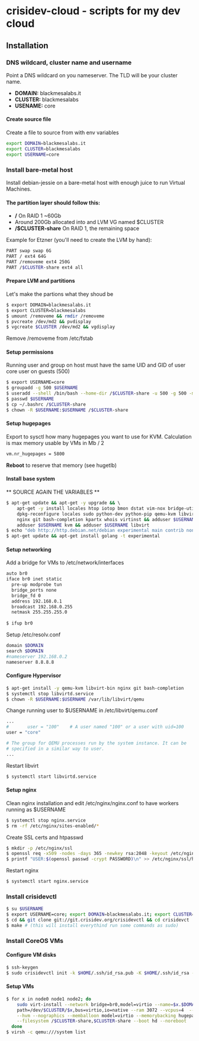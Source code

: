 # crisidev-cloud - scripts for my dev cloud
## Installation
### DNS wildcard, cluster name and username
Point a DNS wildcard on you nameserver. The TLD will be your cluster name.
* **DOMAIN:** blackmesalabs.it
* **CLUSTER:** blackmesalabs
* **USENAME:** core 

#### Create source file
Create a file to source from with env variables
```sh
export DOMAIN=blackmesalabs.it
export CLUSTER=blackmesalabs
export USERNAME=core
```

### Install bare-metal host
Install debian-jessie on a bare-metal host with enough juice to run Virtual Machines.
#### The partition layer should follow this:
* **/** On RAID 1 ~60Gb
* Around 200Gb allocated into and LVM VG named $CLUSTER
* **/$CLUSTER-share** On RAID 1, the remaining space 

Example for Etzner (you'll need to create the LVM by hand):
```sh
PART swap swap 6G
PART / ext4 64G
PART /removeme ext4 250G
PART /$CLUSTER-share ext4 all
```

#### Prepare LVM and partitions
Let's make the partions what they shoud be
```sh
$ export DOMAIN=blackmesalabs.it
$ export CLUSTER=blackmesalabs
$ umount /removeme && rmdir /removeme
$ pvcreate /dev/md2 && pvdisplay
$ vgcreate $CLUSTER /dev/md2 && vgdisplay
```
Remove /removeme from /etc/fstab

#### Setup permissions
Running user and group on host must have the same UID and GID of user core user on guests (500)
```sh
$ export USERNAME=core
$ groupadd -g 500 $USERNAME
$ useradd --shell /bin/bash --home-dir /$CLUSTER-share -u 500 -g 500 -m $USERNAME
$ passwd $USERNAME
$ cp ~/.bashrc /$CLUSTER-share
$ chown -R $USERNAME:$USERNAME /$CLUSTER-share
```
#### Setup hugepages
Export to sysctl how many hugepages you want to use for KVM. Calculation is max memory usable by VMs in Mb / 2
```sh
vm.nr_hugepages = 5800
```
**Reboot** to reserve that memory (see hugetlb)

#### Install base system
** SOURCE AGAIN THE VARIABLES **
```sh
$ apt-get update && apt-get -y upgrade && \ 
    apt-get -y install locales htop iotop bmon dstat vim-nox bridge-utils && \
    dpkg-reconfigure locales sudo python-dev python-pip qemu-kvm libvirt-bin && \
    nginx git bash-completion kpartx whois virtinst && adduser $USERNAME sudo && \
    adduser $USERNAME kvm && adduser $USERNAME libvirt
$ echo "deb http://http.debian.net/debian experimental main contrib non-free" |tee -a /etc/apt/sources.list
$ apt-get update && apt-get install golang -t experimental
```

#### Setup networking
Add a bridge for VMs to /etc/network/interfaces
```sh
auto br0
iface br0 inet static
  pre-up modprobe tun
  bridge_ports none
  bridge_fd 0
  address 192.168.0.1
  broadcast 192.168.0.255
  netmask 255.255.255.0
  
$ ifup br0
```
Setup /etc/resolv.conf
```sh
domain $DOMAIN
search $DOMAIN
#nameserver 192.168.0.2
nameserver 8.8.8.8
```
#### Configure Hypervisor
```sh
$ apt-get install -y qemu-kvm libvirt-bin nginx git bash-completion
$ systemctl stop libvirtd.service
$ chown -R $USERNAME:$USERNAME /var/lib/libvirt/qemu
```

Change running user to $USERNAME in /etc/libvirt/qemu.conf
```sh
...
#       user = "100"    # A user named "100" or a user with uid=100
user = "core"

# The group for QEMU processes run by the system instance. It can be
# specified in a similar way to user.
...
```

Restart libvirt
```sh
$ systemctl start libvirtd.service
```

#### Setup nginx
Clean nginx installation and edit /etc/nginx/nginx.conf to have workers running as $USERNAME
```sh
$ systemctl stop nginx.service
$ rm -rf /etc/nginx/sites-enabled/*
```

Create SSL certs and htpasswd
```sh
$ mkdir -p /etc/nginx/ssl
$ openssl req -x509 -nodes -days 365 -newkey rsa:2048 -keyout /etc/nginx/ssl/nginx.key -out /etc/nginx/ssl/nginx.crt
$ printf "USER:$(openssl passwd -crypt PASSWORD)\n" >> /etc/nginx/ssl/htpasswd # (replace USER and PASSWORD)
```

Restart nginx
```sh
$ systemctl start nginx.service
```

### Install crisidevctl
```sh
$ su $USERNAME
$ export USERNAME=core; export DOMAIN=blackmesalabs.it; export CLUSTER=blackmesalabs
$ cd && git clone git://git.crisidev.org/crisidevctl && cd crisidevct
$ make # (this will install everythind run some commands as sudo)
```

### Install CoreOS VMs
#### Configure VM disks
```sh
$ ssh-keygen
$ sudo crisidevctl init -k $HOME/.ssh/id_rsa.pub -K $HOME/.ssh/id_rsa -c /etc/crisidev/crisidev.yml.tmpl -n node0.$DOMAIN,node1.$DOMAIN,node2.$DOMAIN -a 192.168.0.2,192.168.0.3,192.168.0.4 -e -D 64 -d $DOMAIN -C $CLUSTER
```

#### Setup VMs
```sh
$ for x in node0 node1 node2; do
    sudo virt-install --network bridge=br0,model=virtio --name=$x.$DOMAIN --disk \
    path=/dev/$CLUSTER/$x,bus=virtio,io=native --ram 3072 --vcpus=4  --check-cpu \
    --hvm --nographics --memballoon model=virtio --memorybacking hugepages=on \
    --filesystem /$CLUSTER-share,$CLUSTER-share --boot hd --noreboot
  done
$ virsh -c qemu:///system list
```


